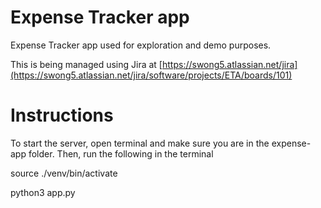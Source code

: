 # Expense Tracker app
Expense Tracker app used for exploration and demo purposes.

This is being managed using Jira at [https://swong5.atlassian.net/jira](https://swong5.atlassian.net/jira/software/projects/ETA/boards/101)

# Instructions
To start the server, open terminal and make sure you are in the expense-app folder.
Then, run the following in the terminal

source ./venv/bin/activate

python3 app.py
